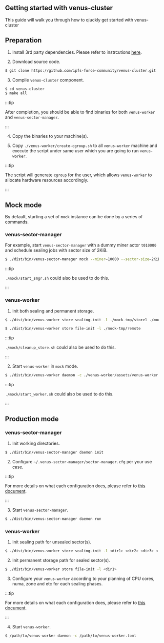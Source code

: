 ## Getting started with venus-cluster

This guide will walk you through how to qiuckly get started with venus-cluster

## Preparation

1. Install 3rd party dependencies. Please refer to instrcutions [here](https://lotus.filecoin.io/docs/set-up/install/#building-from-source).

2. Download source code.

```bash
$ git clone https://github.com/ipfs-force-community/venus-cluster.git
```

3. Compile `venus-cluster` component.

```bash
$ cd venus-cluster
$ make all
```

:::tip

After completion, you should be able to find binaries for both `venus-worker` and `venus-sector-manager`.

:::

4. Copy the binaries to your machine(s).

5. Copy `./venus-worker/create-cgroup.sh` to all `venus-worker` machine and execute the script under same user which you are going to run `venus-worker`.

:::tip

The script will generate `cgroup` for the user, which allows `venus-worker` to allocate hardware resources accordingly.

:::

## Mock mode

By default, starting a set of `mock` instance can be done by a series of commands. 

### venus-sector-manager

For example, start `venus-sector-manager` with a dummy miner actor `t010000` and schedule sealing jobs with sector size of 2KiB.

```bash
$ ./dist/bin/venus-sector-manager mock --miner=10000 --sector-size=2KiB
```

:::tip

`./mock/start_smgr.sh` could also be used to do this.

:::

### venus-worker

1. Init both sealing and permanent storage. 

```bash
$ ./dist/bin/venus-worker store sealing-init -l ./mock-tmp/store1 ./mock-tmp/store2 ./mock-tmp/store3

$ ./dist/bin/venus-worker store file-init -l ./mock-tmp/remote
```

:::tip

`./mock/cleanup_store.sh` could also be used to do this.

:::

2. Start `venus-worker` in `mock` mode.

```bash
$ ./dist/bin/venus-worker daemon -c ./venus-worker/assets/venus-worker.mock.toml
```

:::tip

`./mock/start_worker.sh` could also be used to do this.

:::

## Production mode

### venus-sector-manager

1. Init working directories.

```bash
$ ./dist/bin/venus-sector-manager daemon init
```

2. Configure `~/.venus-sector-manager/sector-manager.cfg` per your use case.

:::tip

For more details on what each configuration does, please refer to [this document](https://github.com/ipfs-force-community/venus-cluster/blob/main/docs/en/04.venus-sector-manager-config.md).

:::

3. Start `venus-sector-manager`.

```bash
$ ./dist/bin/venus-sector-manager daemon run
```

### venus-worker

1. Init sealing path for unsealed sector(s).

```bash
$ ./dist/bin/venus-worker store sealing-init -l <dir1> <dir2> <dir3> <...>
```

2. Init permanent storage path for sealed sector(s).

```bash
$ ./dist/bin/venus-worker store file-init -l <dir1>
```

3. Configure your `venus-worker` according to your planning of CPU cores, numa, zone and etc for each sealing phases.

:::tip

For more details on what each configuration does, please refer to [this document](https://github.com/ipfs-force-community/venus-cluster/blob/main/docs/en/03.venus-worker-config.md).

:::

4. Start `venus-worker`.

```bash
$ /path/to/venus-worker daemon -c /path/to/venus-worker.toml
```
